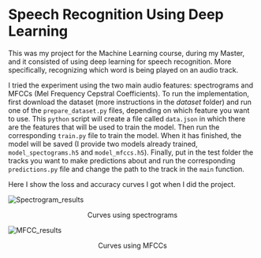 # Speech Recognition Using Deep Learning
This was my project for the Machine Learning course, during my Master, and it consisted of using deep learning for speech recognition. More specifically, recognizing which word is being played on an audio track.

I tried the experiment using the two main audio features: spectrograms and MFCCs (Mel Frequency Cepstral Coefficients). To run the implementation, first download the dataset (more instructions in the _dataset_ folder) and run one of the ``prepare_dataset.py`` files, depending on which feature you want to use. This ``python`` script will create a file called ``data.json`` in which there are the features that will be used to train the model. Then run the corresponding ``train.py`` file to train the model. When it has finished, the model will be saved (I provide two models already trained, ``model_spectograms.h5`` and ``model_mfccs.h5``). Finally, put in the test folder the tracks you want to make predictions about and run the corresponding ``predictions.py`` file and change the path to the track in the ``main`` function.

Here I show the loss and accuracy curves I got when I did the project.

![Spectrogram_results](https://user-images.githubusercontent.com/71872419/156835006-6f6df845-3709-42d3-aa5c-99839120599c.jpg)
<p align="center">
Curves using spectrograms
</p>

![MFCC_results](https://user-images.githubusercontent.com/71872419/156835068-6cf679e6-b684-4a08-91ed-36bea6d2d1d2.jpg)
<p align="center">
Curves using MFCCs
</p>
